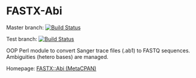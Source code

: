 # FASTX-Abi

Master branch: [![Build Status](https://travis-ci.org/telatin/FASTX-Abi.svg?branch=master)](https://travis-ci.org/telatin/FASTX-Abi)

Test branch:   [![Build Status](https://travis-ci.org/telatin/FASTX-Abi.svg?branch=test)](https://travis-ci.org/telatin/FASTX-Abi)

OOP Perl module to convert Sanger trace files (.ab1) to FASTQ sequences. Ambiguities (hetero bases) are managed.

Homepage: [FASTX::Abi (MetaCPAN)](https://metacpan.com/pod/FASTX::Abi)
